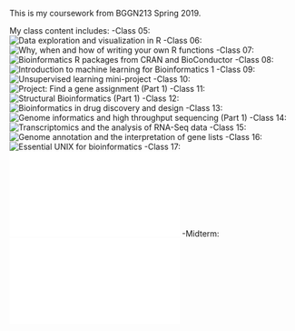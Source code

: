 This is my coursework from BGGN213 Spring 2019.

My class content includes: 
-Class 05: ![**Data exploration and visualization in R**]()
-Class 06: ![**Why, when and how of writing your own R functions**]()
-Class 07: ![**Bioinformatics R packages from CRAN and BioConductor**]()
-Class 08: ![**Introduction to machine learning for Bioinformatics 1**]()
-Class 09: ![**Unsupervised learning mini-project**]()
-Class 10: ![**Project: Find a gene assignment (Part 1)**]()
-Class 11: ![**Structural Bioinformatics (Part 1)**]()
-Class 12: ![**Bioinformatics in drug discovery and design**]()
-Class 13: ![**Genome informatics and high throughput sequencing (Part 1)**]()
-Class 14: ![**Transcriptomics and the analysis of RNA-Seq data**]()
-Class 15: ![**Genome annotation and the interpretation of gene lists**]()
-Class 16: ![**Essential UNIX for bioinformatics**]()
-Class 17: ![**Biological network analysis**](class17_RMD.md)
-Midterm: ![**Find a Gene Project**](MIDTERM_RMD.md)
